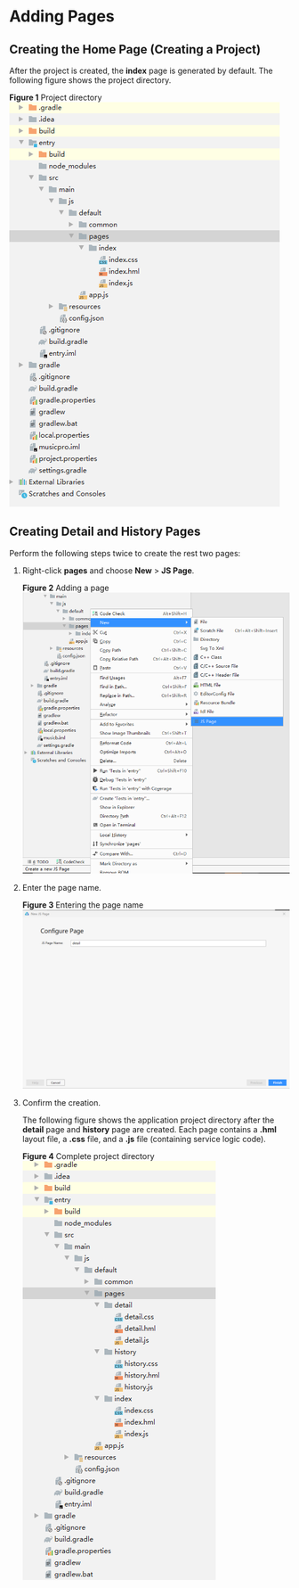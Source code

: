 # Adding Pages<a name="EN-US_TOPIC_0000001054607703"></a>

## Creating the Home Page \(Creating a Project\)<a name="section16935511143715"></a>

After the project is created, the  **index**  page is generated by default. The following figure shows the project directory.

**Figure  1**  Project directory<a name="fig16545205773718"></a>  
![](figures/project-directory.png "project-directory")

## Creating Detail and History Pages<a name="section122131729173819"></a>

Perform the following steps twice to create the rest two pages:

1.  Right-click  **pages**  and choose  **New**  \>  **JS Page**.

    **Figure  2**  Adding a page<a name="fig18740145216410"></a>  
    ![](figures/adding-a-page.png "adding-a-page")

2.  Enter the page name.

    **Figure  3**  Entering the page name<a name="fig48491266714"></a>  
    ![](figures/entering-the-page-name.png "entering-the-page-name")

3.  Confirm the creation.

    The following figure shows the application project directory after the  **detail**  page and  **history**  page are created. Each page contains a  **.hml**  layout file, a  **.css**  file, and a  **.js**  file \(containing service logic code\).

    **Figure  4**  Complete project directory<a name="fig103015177819"></a>  
    ![](figures/complete-project-directory.png "complete-project-directory")


